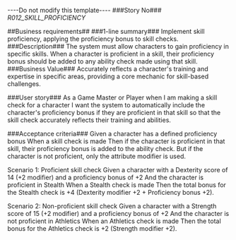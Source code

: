 ----Do not modify this template----
###Story No###
*R012_SKILL_PROFICIENCY*

##Business requirements##
###1-line summary###
Implement skill proficiency, applying the proficiency bonus to skill checks.
###Description###
The system must allow characters to gain proficiency in specific skills. When a character is proficient in a skill, their proficiency bonus should be added to any ability check made using that skill.
###Business Value###
Accurately reflects a character's training and expertise in specific areas, providing a core mechanic for skill-based challenges.

###User story###
As a Game Master or Player
when I am making a skill check for a character
I want the system to automatically include the character's proficiency bonus if they are proficient in that skill
so that the skill check accurately reflects their training and abilities.

###Acceptance criteria###
Given a character has a defined proficiency bonus
When a skill check is made
Then if the character is proficient in that skill, their proficiency bonus is added to the ability check.
But if the character is not proficient, only the attribute modifier is used.

Scenario 1: Proficient skill check
Given a character with a Dexterity score of 14 (+2 modifier) and a proficiency bonus of +2
And the character is proficient in Stealth
When a Stealth check is made
Then the total bonus for the Stealth check is +4 (Dexterity modifier +2 + Proficiency bonus +2).

Scenario 2: Non-proficient skill check
Given a character with a Strength score of 15 (+2 modifier) and a proficiency bonus of +2
And the character is not proficient in Athletics
When an Athletics check is made
Then the total bonus for the Athletics check is +2 (Strength modifier +2).